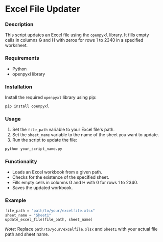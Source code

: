 
# Excel File Updater

### Description
This script updates an Excel file using the `openpyxl` library. It fills empty cells in columns G and H with zeros for rows 1 to 2340 in a specified worksheet.

### Requirements
- Python
- openpyxl library

### Installation
Install the required `openpyxl` library using pip:
```bash
pip install openpyxl
```

### Usage
1. Set the `file_path` variable to your Excel file's path.
2. Set the `sheet_name` variable to the name of the sheet you want to update.
3. Run the script to update the file:
```bash
python your_script_name.py
```

### Functionality
- Loads an Excel workbook from a given path.
- Checks for the existence of the specified sheet.
- Fills empty cells in columns G and H with 0 for rows 1 to 2340.
- Saves the updated workbook.

### Example
```python
file_path = "path/to/your/excelfile.xlsx"
sheet_name = "Sheet1"
update_excel_file(file_path, sheet_name)
```

*Note*: Replace `path/to/your/excelfile.xlsx` and `Sheet1` with your actual file path and sheet name.

